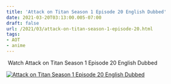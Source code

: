 ```yaml
---
title: 'Attack on Titan Season 1 Episode 20 English Dubbed'
date: 2021-03-20T03:13:00.005-07:00
draft: false
url: /2021/03/attack-on-titan-season-1-episode-20.html
tags: 
- AOT
- anime
---
```


 Watch Attack on Titan Season 1 Episode 20 English Dubbed

  

[![Attack on Titan Season 1 Episode 20 English Dubbed](https://1.bp.blogspot.com/-inRuhyEXQxs/YFTdxE2IetI/AAAAAAAADEQ/8BAijxC8pkkq506FQ6Nq0aE87zlJFymjwCPcBGAYYCw/w200-h113/attack-on-titan-season-3-e1546884739177.jpg "AOT")](https://1.bp.blogspot.com/-inRuhyEXQxs/YFTdxE2IetI/AAAAAAAADEQ/8BAijxC8pkkq506FQ6Nq0aE87zlJFymjwCPcBGAYYCw/s640/attack-on-titan-season-3-e1546884739177.jpg)